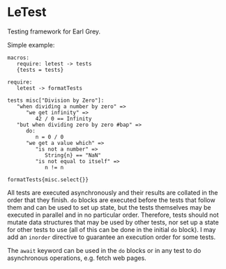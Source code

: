 
LeTest
======

Testing framework for Earl Grey.

Simple example:

    macros:
       require: letest -> tests
       {tests = tests}

    require:
       letest -> formatTests

    tests misc["Division by Zero"]:
       "when dividing a number by zero" =>
          "we get infinity" =>
             42 / 0 == Infinity
       "but when dividing zero by zero #bap" =>
          do:
             n = 0 / 0
          "we get a value which" =>
             "is not a number" =>
                String{n} == "NaN"
             "is not equal to itself" =>
                n != n

    formatTests{misc.select{}}

All tests are executed asynchronously and their results are collated
in the order that they finish. `do` blocks are executed before the
tests that follow them and can be used to set up state, but the tests
themselves may be executed in parallel and in no particular
order. Therefore, tests should not mutate data structures that may be
used by other tests, nor set up a state for other tests to use (all of
this can be done in the initial `do` block). I may add an `inorder`
directive to guarantee an execution order for some tests.

The `await` keyword can be used in the `do` blocks or in any test to
do asynchronous operations, e.g. fetch web pages.

